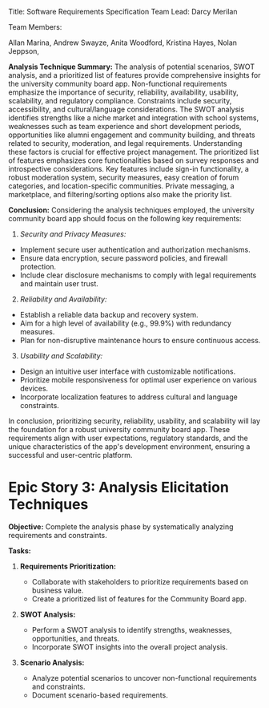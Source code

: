 Title: Software Requirements Specification
Team Lead: Darcy Merilan

Team Members:

Allan Marina,
Andrew Swayze,
Anita Woodford,
Kristina Hayes,
Nolan Jeppson,

**Analysis Technique Summary:**
The analysis of potential scenarios, SWOT analysis, and a prioritized list of features provide comprehensive insights for the university community board app. Non-functional requirements emphasize the importance of security, reliability, availability, usability, scalability, and regulatory compliance. Constraints include security, accessibility, and cultural/language considerations.
The SWOT analysis identifies strengths like a niche market and integration with school systems, weaknesses such as team experience and short development periods, opportunities like alumni engagement and community building, and threats related to security, moderation, and legal requirements. Understanding these factors is crucial for effective project management.
The prioritized list of features emphasizes core functionalities based on survey responses and introspective considerations. Key features include sign-in functionality, a robust moderation system, security measures, easy creation of forum categories, and location-specific communities. Private messaging, a marketplace, and filtering/sorting options also make the priority list.


**Conclusion:**
Considering the analysis techniques employed, the university community board app should focus on the following key requirements:


1. *Security and Privacy Measures:*
- Implement secure user authentication and authorization mechanisms.
- Ensure data encryption, secure password policies, and firewall protection.
- Include clear disclosure mechanisms to comply with legal requirements and maintain user trust.

2. *Reliability and Availability:*
- Establish a reliable data backup and recovery system.
- Aim for a high level of availability (e.g., 99.9%) with redundancy measures.
- Plan for non-disruptive maintenance hours to ensure continuous access.

3. *Usability and Scalability:*
- Design an intuitive user interface with customizable notifications.
- Prioritize mobile responsiveness for optimal user experience on various devices.
- Incorporate localization features to address cultural and language constraints.

In conclusion, prioritizing security, reliability, usability, and scalability will lay the foundation for a robust university community board app. These requirements align with user expectations, regulatory standards, and the unique characteristics of the app's development environment, ensuring a successful and user-centric platform.

# Epic Story 3: Analysis Elicitation Techniques

**Objective:** Complete the analysis phase by systematically analyzing requirements and constraints.

**Tasks:**

1. **Requirements Prioritization:**
   - Collaborate with stakeholders to prioritize requirements based on business value.
   - Create a prioritized list of features for the Community Board app.

2. **SWOT Analysis:**
   - Perform a SWOT analysis to identify strengths, weaknesses, opportunities, and threats.
   - Incorporate SWOT insights into the overall project analysis.

3. **Scenario Analysis:**
   - Analyze potential scenarios to uncover non-functional requirements and constraints.
   - Document scenario-based requirements.

